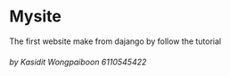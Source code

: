 # Mysite

The first website make from dajango by follow the tutorial 

###### by Kasidit Wongpaiboon 6110545422